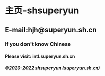 <body>
<div class="container">
<h1>主页-shsuperyun</h1>
<h2>E-mail:hjh@superyun.sh.cn</h2>
<h3>If you don't know Chinese</h3>
<h4>Please visit: intl.superyun.sh.cn</h4>
</div>
<h5>©2020-2022 shsuperyun (superyun.sh.cn)</h5>
</body>

